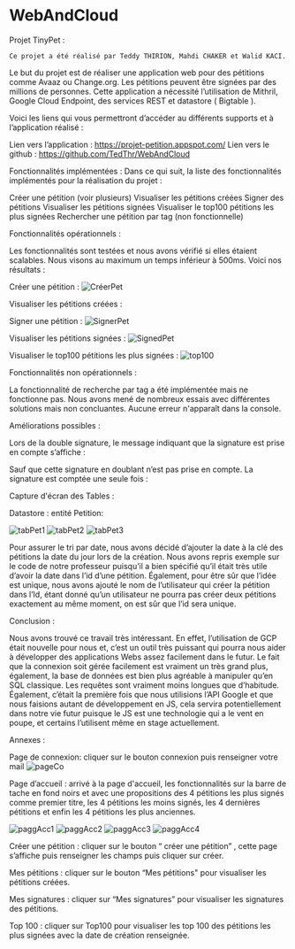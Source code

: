 # WebAndCloud
Projet TinyPet :

	Ce projet a été réalisé par Teddy THIRION, Mahdi CHAKER et Walid KACI.
Le but du projet est de réaliser une application web pour des pétitions comme Avaaz ou Change.org. Les pétitions peuvent être signées par des millions de personnes. Cette application a nécessité l’utilisation de Mithril, Google Cloud Endpoint, des services REST et datastore ( Bigtable ).

 Voici les liens qui vous permettront d’accéder au différents supports et à l’application réalisé :

Lien vers l’application : https://projet-petition.appspot.com/
Lien vers le github : https://github.com/TedThr/WebAndCloud



Fonctionnalités implémentées :
 Dans ce qui suit, la liste des fonctionnalités implémentés pour la réalisation du projet :

Créer une pétition (voir plusieurs)
Visualiser les pétitions créées
Signer des pétitions
Visualiser les pétitions signées
Visualiser le top100 pétitions les plus signées
Rechercher une pétition par tag (non fonctionnelle)


Fonctionnalités opérationnels :

  Les fonctionnalités sont testées et nous avons vérifié si elles étaient scalables. Nous visons au maximum un temps inférieur à 500ms. Voici nos résultats : 

Créer une pétition : 
 ![CréerPet](https://github.com/TedThr/WebAndCloud/edit/main/imgReadme/creerPet.png) 

Visualiser les pétitions créées : 

Signer une pétition : 
 ![SignerPet](http://lmsotfy.com/so.png) 


Visualiser les pétitions signées :
 ![SignedPet](http://lmsotfy.com/so.png) 


Visualiser le top100 pétitions les plus signées :
 ![top100](http://lmsotfy.com/so.png) 


Fonctionnalités non opérationnels :

La fonctionnalité de recherche par tag a été implémentée mais ne fonctionne pas. Nous avons mené de nombreux essais avec différentes solutions mais non concluantes. Aucune erreur n'apparaît dans la console. 

Améliorations possibles :

Lors de la double signature, le message indiquant que la signature est prise en compte s’affiche : 

Sauf que cette signature en doublant n’est pas prise en compte. La signature est comptée une seule fois : 






Capture d'écran des Tables :

Datastore : entité Petition: 

 ![tabPet1](http://lmsotfy.com/so.png) 
 ![tabPet2](http://lmsotfy.com/so.png) 
 ![tabPet3](http://lmsotfy.com/so.png) 

Pour assurer le tri par date, nous avons décidé d’ajouter la date à la clé des pétitions la date du jour lors de la création. Nous avons repris exemple sur le code de notre professeur puisqu’il a bien spécifié qu’il était très utile d’avoir la date dans l’id d’une pétition. Également, pour être sûr que l’idée est unique, nous avons ajouté le nom de l’utilisateur qui créer la pétition dans l’Id, étant donné qu’un utilisateur ne pourra pas créer deux pétitions exactement au même moment, on est sûr que l’id sera unique.




Conclusion :

Nous avons trouvé ce travail très intéressant. En effet, l’utilisation de GCP était nouvelle pour nous et, c’est un outil très puissant qui pourra nous aider à développer des applications Webs assez facilement dans le futur. Le fait que la connexion soit gérée facilement est vraiment un très grand plus, également, la base de données est bien plus agréable à manipuler qu’en SQL classique. Les requêtes sont vraiment moins longues que d’habitude.
Également, c’était la première fois que nous utilisions l’API Google et que nous faisions autant de développement en JS, cela servira potentiellement dans notre vie futur puisque le JS est une technologie qui a le vent en poupe, et certains l’utilisent même en stage actuellement.

Annexes :

Page de connexion: cliquer sur le bouton connexion puis renseigner votre mail
 ![pageCo](http://lmsotfy.com/so.png) 


  Page d’accueil : arrivé à la page d'accueil, les fonctionnalités sur la barre de tache en fond noirs et avec une propositions des 4 pétitions les plus signés comme premier titre, les 4 pétitions les moins signés, les 4 dernières pétitions et enfin les 4 pétitions les plus anciennes.

 ![paggAcc1](http://lmsotfy.com/so.png) 
 ![paggAcc2](http://lmsotfy.com/so.png) 
 ![paggAcc3](http://lmsotfy.com/so.png) 
 ![paggAcc4](http://lmsotfy.com/so.png) 






Créer une pétition : cliquer sur le bouton “ créer une pétition” , cette page s’affiche puis renseigner les champs puis cliquer sur créer.



Mes pétitions : cliquer sur le bouton “Mes pétitions" pour visualiser les pétitions créées.


Mes signatures : cliquer sur “Mes signatures” pour visualiser les signatures des pétitions.







Top 100 : cliquer sur Top100 pour visualiser les top 100 des pétitions les plus signées avec la date de création renseignée.

